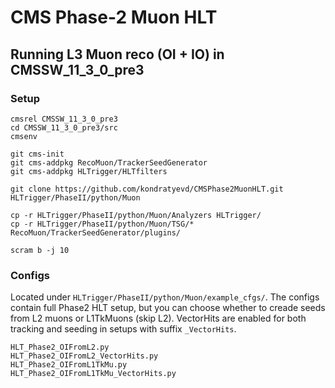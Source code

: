 # CMS Phase-2 Muon HLT

## Running L3 Muon reco (OI + IO) in CMSSW_11_3_0_pre3

### Setup
```shell
cmsrel CMSSW_11_3_0_pre3
cd CMSSW_11_3_0_pre3/src
cmsenv

git cms-init
git cms-addpkg RecoMuon/TrackerSeedGenerator
git cms-addpkg HLTrigger/HLTfilters

git clone https://github.com/kondratyevd/CMSPhase2MuonHLT.git HLTrigger/PhaseII/python/Muon

cp -r HLTrigger/PhaseII/python/Muon/Analyzers HLTrigger/
cp -r HLTrigger/PhaseII/python/Muon/TSG/* RecoMuon/TrackerSeedGenerator/plugins/

scram b -j 10
```

### Configs
Located under `HLTrigger/PhaseII/python/Muon/example_cfgs/`. 
The configs contain full Phase2 HLT setup, but you can choose
whether to creade seeds from L2 muons or L1TkMuons (skip L2).
VectorHits are enabled for both tracking and seeding in setups with suffix `_VectorHits`.
```shell
HLT_Phase2_OIFromL2.py
HLT_Phase2_OIFromL2_VectorHits.py
HLT_Phase2_OIFromL1TkMu.py
HLT_Phase2_OIFromL1TkMu_VectorHits.py
```


